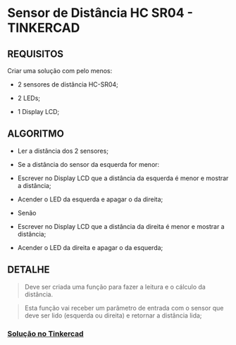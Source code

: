 # Sensor de Distância HC SR04 - TINKERCAD


## REQUISITOS

Criar uma solução com pelo menos:
  
* 2 sensores de distância HC-SR04;
  
* 2 LEDs;
  
* 1 Display LCD;


## ALGORITMO

* Ler a distância dos 2 sensores;

* Se a distância do sensor da esquerda for menor:

* Escrever no Display LCD que a distância da esquerda é menor e mostrar a distância;

* Acender o LED da esquerda e apagar o da direita;

* Senão

* Escrever no Display LCD que a distância da direita é menor e mostrar a distância;

* Acender o LED da direita e apagar o da esquerda;

## DETALHE

> Deve ser criada uma função para fazer a leitura e o cálculo da distância.

> Esta função vai receber um parâmetro de entrada com o
> sensor que deve ser lido (esquerda ou direita)
> e retornar a distância lida;


### [Solução no Tinkercad](https://www.tinkercad.com/things/c2NxYHSlDZ2-tremendous-snicket-migelo/editel?sharecode=FoIB_e3Qv5pAMdr3gBh50_ZNRzI5Yb3eknMTu4vNA3k)
